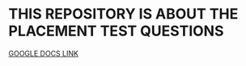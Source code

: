 # THIS REPOSITORY IS ABOUT THE PLACEMENT TEST QUESTIONS 

[GOOGLE DOCS LINK](https://docs.google.com/document/d/1P93-eYR7QlD8AhH8QGOW9acmEtzuGomtM53bxD2xBMM/edit)